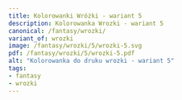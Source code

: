 ```yaml
---
title: Kolorowanki Wróżki - wariant 5
description: Kolorowanka Wrozki - wariant 5
canonical: /fantasy/wrozki/
variant_of: wrozki
image: /fantasy/wrozki/5/wrozki-5.svg
pdf: /fantasy/wrozki/5/wrozki-5.pdf
alt: "Kolorowanka do druku wrozki - wariant 5"
tags:
- fantasy
- wrozki
---
```

